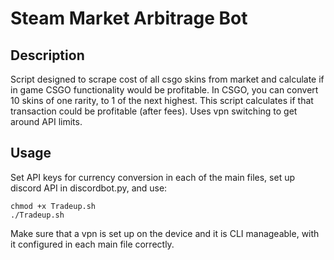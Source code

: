 # Steam Market Arbitrage Bot

## Description

Script designed to scrape cost of all csgo skins from market and calculate if in game CSGO functionality would be profitable. In CSGO, you can convert 10 skins of one rarity, to 1 of the next highest. This script calculates if that transaction could be profitable (after fees). Uses vpn switching to get around API limits.

## Usage

Set API keys for currency conversion in each of the main files, set up discord API in discordbot.py, and use:
```
chmod +x Tradeup.sh
./Tradeup.sh
```
Make sure that a vpn is set up on the device and it is CLI manageable, with it configured in each main file correctly.
